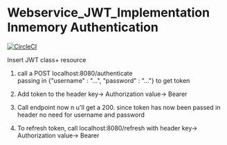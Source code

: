 # Webservice_JWT_Implementation Inmemory Authentication

[![CircleCI](https://circleci.com/gh/zikozee/Webservice_JWT_Implementation/tree/master.svg?style=svg)](https://circleci.com/gh/zikozee/Webservice_JWT_Implementation/tree/master)

Insert JWT class+ resource

1. call a POST localhost:8080/authenticate  
  passing in {"username" : "...",
              "password" : "..."}
  to get token

2. Add token to the header
  key-> Authorization
  value-> Bearer <token>

3. Call endpoint now n u'll get a 200. since token has now been passed in header no need for username and password

4. To refresh token, call localhost:8080/refresh
 with header
  key-> Authorization
  value-> Bearer <token>
